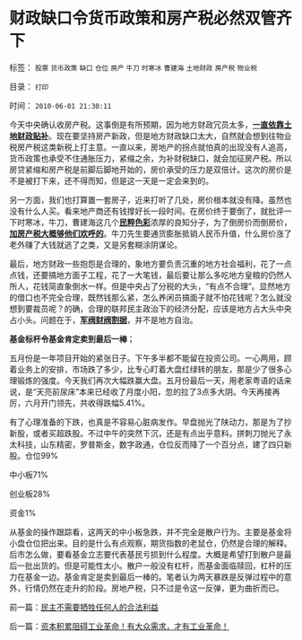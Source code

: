 # 财政缺口令货币政策和房产税必然双管齐下

标签： `股票` `货币政策` `缺口` `仓位` `房产` `牛刀` `时寒冰` `曹建海` `土地财政` `房产税` `物业税` 

目录： `打印`

时间： `2010-06-01 21:30:11`

今天中央确认收房产税。这事倒是有所预期，因为地方财政冗员太多，[**一直依靠土地财政贴补**](http://blog.sina.com.cn/s/blog_5563a64d0100cinq.html)。现在要坚持房产新政，但是地方财政缺口太大，自然就会想到往物业税房产税这类新税上打主意。一直以来，房地产的拐点就怕真的出现没有人追高，货币政策也承受不住通胀压力，紧缩之余，为补财税缺口，就会加征房产税。所以房贷紧缩和房产税是前脚后脚地开始的，房价承受的压力是双倍计。这次的房价是不是被打下来，还不得而知，但是这一天是一定会来到的。

另一方面，我们也打算置一套房子，近来打听了几处，房价根本就没有降。虽然也没有什么人买。看来地产商还有钱撑好长一段时间。在房价终于要倒了，就批评一下时寒冰，牛刀，曹建海这几个[**民粹色彩**](../../../2009/9/24/为什么说民粹就是极左.md)浓厚的良知分子，为了倒房价而倒房价，[**加房产税大概够他们欢呼的**](../../../2007/10/26/不要要平均主义作为加税的理由.md)。牛刀先生要通货膨胀抵销人民币升值，什么房价涨了老外赚了大钱就逃了之类，又是另套糊涂阴谋论。

最后，地方财政一些抱怨是合理的，象地方要负责沉重的地方社会福利，花了一点点钱，还要搞地方面子工程，花了一大笔钱，最后要让那么多吃地方皇粮的仍然人所人，花钱简直象倒水一样。但是中央占了分税的大头，“有点不合理”。显然地方的借口也不完全合理，既然钱那么紧，怎么养闲员搞面子就不怕花钱呢？怎么就没想到要裁员呢？的确，合理的联邦民主政治下的经济分配，应该是地方占大头中央占小头。问题在于，[**军阀财阀割据**](../../../2009/9/10/军阀割据不是地方民主自治.md)，并不是地方自治。

**基金标杆令基金肯定卖到最后一棒**；

五月份是一年项目开始的紧张日子。下午多半都不能留在投资公司。一心两用，顾着业务上的安排，市场跌了多少，比专心盯着大盘红绿转的朋友，那是少了很多心理锻炼的强度。今天我们再次大幅跌赢大盘。五月份最后一天，用老家粤语的话来说，是“天亮前尿床”本来已经收了月度小阳，忽的拉了3点多大阴。今天再接再厉，六月开门领先，共收得跌幅5.41%。

有了心理准备的下跌，也真是不容易心脏病发作。早盘抛光了陕动力，那是为了抄新股，或者买超跌股。不过中午的突然下沉，还是有点出乎意料。拼刺刀抛光了永太科技，山东精密，罗普斯金，数字政通，仓位反而降了一个百分点，建了四只新股。仓位99%

中小板71%

创业板28%

资金1%

从基金的操作跟踪看，这两天的中小板急跌，并不完全是散户行为。主要是基金将小盘仓位把出来。目的是什么有点观察，期货指数的老鼠仓，仍然是合理的解释。后市怎么做，要看基金立志要代表基民亏损到什么程度。大概是希望打到散户是最后一批出货的。但是可能性太小。散户一般没有杠杆，而基金面临赎回，杠杆的压力在基金一边。基金肯定是卖到最后一棒的。笔者认为两天暴跌是反弹过程中的意外，行情仍然在走升的阶段。房地产税，只不过是令这一反弹，更为曲折而已。



前一篇：[民主不需要牺牲任何人的合法利益](../../../2010/6/1/民主不需要牺牲任何人的合法利益.md)

后一篇：[资本积累阻碍工业革命！有大众需求，才有工业革命！](../../../2010/6/1/资本积累阻碍工业革命！有大众需求，才有工业革命！.md)